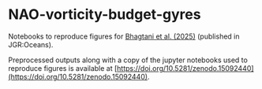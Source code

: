 # NAO-vorticity-budget-gyres
Notebooks to reproduce figures for [Bhagtani et al. (2025)]([https://arxiv.org/abs/2410.17089](https://agupubs.onlinelibrary.wiley.com/doi/10.1029/2024JC021997)) (published in JGR:Oceans).

Preprocessed outputs along with a copy of the jupyter notebooks used to reproduce figures is available at [https://doi.org/10.5281/zenodo.15092440](https://doi.org/10.5281/zenodo.15092440).
